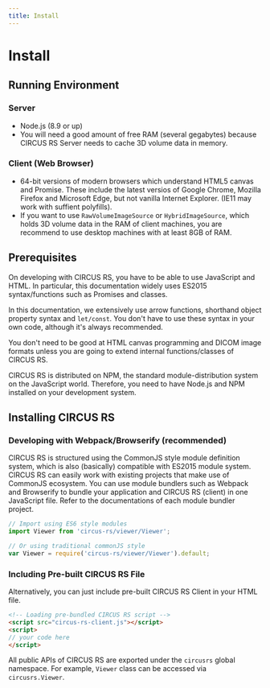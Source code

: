 ```yaml
---
title: Install
---
```


# Install

## Running Environment

### Server

- Node.js (8.9 or up)
- You will need a good amount of free RAM (several gegabytes) because CIRCUS RS Server needs to cache 3D volume data in memory.

### Client (Web Browser)

- 64-bit versions of modern browsers which understand HTML5 canvas and Promise. These include the latest versios of Google Chrome, Mozilla Firefox and Microsoft Edge, but not vanilla Internet Explorer. (IE11 may work with suffient polyfills).
- If you want to use `RawVolumeImageSource` or `HybridImageSource`, which holds 3D volume data in the RAM of client machines, you are recommend to use desktop machines with at least 8GB of RAM.

## Prerequisites

On developing with CIRCUS RS, you have to be able to use JavaScript and HTML. In particular, this documentation widely uses ES2015 syntax/functions such as Promises and classes.

In this documentation, we extensively use arrow functions, shorthand object property syntax and `let/const`. You don't have to use these syntax in your own code, although it's always recommended.

You don't need to be good at HTML canvas programming and DICOM image formats unless you are going to extend internal functions/classes of CIRCUS RS.

CIRCUS RS is distributed on NPM, the standard module-distribution system on the JavaScript world. Therefore, you need to have Node.js and NPM installed on your development system.

## Installing CIRCUS RS

### Developing with Webpack/Browserify (recommended)

CIRCUS RS is structured using the CommonJS style module definition system, which is also (basically) compatible with ES2015 module system. CIRCUS RS can easily work with existing projects that make use of CommonJS ecosystem. You can use module bundlers such as Webpack and Browserify to bundle your application and CIRCUS RS (client) in one JavaScript file. Refer to the documentations of each module bundler project.

```js
// Import using ES6 style modules
import Viewer from 'circus-rs/viewer/Viewer';

// Or using traditional commonJS style
var Viewer = require('circus-rs/viewer/Viewer').default;
```

### Including Pre-built CIRCUS RS File

Alternatively, you can just include pre-built CIRCUS RS Client in your HTML file.

```html
<!-- Loading pre-bundled CIRCUS RS script -->
<script src="circus-rs-client.js"></script>
<script>
// your code here
</script>
```

All public APIs of CIRCUS RS are exported under the `circusrs` global namespace. For example, `Viewer` class can be accessed via `circusrs.Viewer`.
